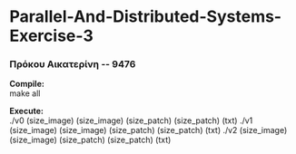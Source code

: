 # Parallel-And-Distributed-Systems-Exercise-3
### Πρόκου Αικατερίνη -- 9476   
     
 __Compile:__    
 make all   
 
 __Execute:__   
 ./v0 (size_image) (size_image) (size_patch) (size_patch) (txt)
 ./v1 (size_image) (size_image) (size_patch) (size_patch) (txt)
 ./v2 (size_image) (size_image) (size_patch) (size_patch) (txt)
